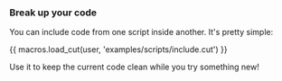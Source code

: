 ### Break up your code

You can include code from one script inside another.
It's pretty simple:

{{ macros.load_cut(user, 'examples/scripts/include.cut') }}

Use it to keep the current code clean while you try something new!
